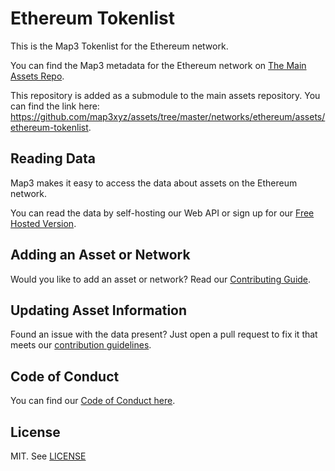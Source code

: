 
# Ethereum Tokenlist

This is the Map3 Tokenlist for the Ethereum network.

You can find the Map3 metadata for the Ethereum network on [The Main Assets Repo](https://github.com/map3xyz/assets/tree/master/networks/ethereum).

This repository is added as a submodule to the main assets repository. You can find the link here: https://github.com/map3xyz/assets/tree/master/networks/ethereum/assets/ethereum-tokenlist.

## Reading Data

Map3 makes it easy to access the data about assets on the Ethereum network. 

You can read the data by self-hosting our Web API or sign up for our [Free Hosted Version](https://map3.xyz).

## Adding an Asset or Network 

Would you like to add an asset or network? Read our [Contributing Guide](https://github.com/map3xyz/assets/tree/master/docs/CONTRIBUTING.md).

## Updating Asset Information

Found an issue with the data present? Just open a pull request to fix it that meets our [contribution guidelines](https://github.com/map3xyz/assets/tree/master/docs/CONTRIBUTING.md).

## Code of Conduct
You can find our [Code of Conduct here](https://github.com/map3xyz/assets/tree/master/docs/CODE_OF_CONDUCT.md).

## License
MIT. See [LICENSE](LICENSE)
